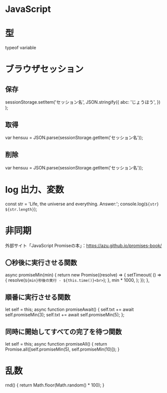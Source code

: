 # JavaScript

# 型
typeof variable

# ブラウザセッション
## 保存
sessionStorage.setItem('セッション名',
    JSON.stringify({
        abc: 'じょうほう',
    })
);

## 取得
var hensuu = JSON.parse(sessionStorage.getItem('セッション名'));

## 削除
var hensuu = JSON.parse(sessionStorage.getItem('セッション名'));


# log 出力、変数
const str = 'Life, the universe and everything. Answer:';
console.log(`${str} ${str.length}`);



# 非同期
外部サイト「JavaScript Promiseの本」：https://azu.github.io/promises-book/

## 〇秒後に実行させる関数
async promiseMin(min) {
    return new Promise((resolve) => {
        setTimeout(
            () => {
                resolve(`${min}秒後の実行 - ${this.time()}<br>`);
            }, min * 1000,
        );
    });
},

## 順番に実行させる関数
let self = this;
async function promiseAwait() {
    self.txt += await self.promiseMin(3);
    self.txt += await self.promiseMin(5);
};

## 同時に開始してすべての完了を待つ関数
let self = this;
async function promiseAll() {
    return Promise.all([self.promiseMin(5), self.promiseMin(10)]);
}


# 乱数
rnd() {
    return Math.floor(Math.random() * 100);
}
